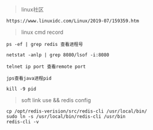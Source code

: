 >linux社区
```aidl
https://www.linuxidc.com/Linux/2019-07/159359.htm
```

>linux cmd record
```aidl
ps -ef | grep redis 查看进程号

netstat -anlp | grep 8080/lsof -i:8080

telnet ip port 查看remote port

jps查看java进程pid

kill -9 pid
```
>soft link use && redis config
```aidl
cp /opt/redis-verision/src/redis-cli /usr/local/bin/
sudo ln -s /usr/local/bin/redis-cli /usr/bin
redis-cli -v
```